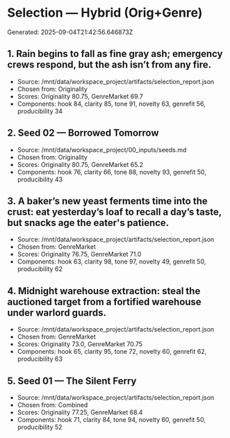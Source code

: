 # Selection — Hybrid (Orig+Genre)

Generated: 2025-09-04T21:42:56.646873Z

## 1. Rain begins to fall as fine gray ash; emergency crews respond, but the ash isn’t from any fire.
- Source: /mnt/data/workspace_project/artifacts/selection_report.json
- Chosen from: Originality
- Scores: Originality 80.75, GenreMarket 69.7
- Components: hook 84, clarity 85, tone 91, novelty 63, genrefit 56, producibility 34

## 2. **Seed 02 — Borrowed Tomorrow**
- Source: /mnt/data/workspace_project/00_inputs/seeds.md
- Chosen from: Originality
- Scores: Originality 80.75, GenreMarket 65.2
- Components: hook 76, clarity 66, tone 88, novelty 93, genrefit 50, producibility 43

## 3. A baker’s new yeast ferments time into the crust: eat yesterday’s loaf to recall a day’s taste, but snacks age the eater's patience.
- Source: /mnt/data/workspace_project/artifacts/selection_report.json
- Chosen from: GenreMarket
- Scores: Originality 76.75, GenreMarket 71.0
- Components: hook 63, clarity 98, tone 97, novelty 49, genrefit 50, producibility 62

## 4. Midnight warehouse extraction: steal the auctioned target from a fortified warehouse under warlord guards.
- Source: /mnt/data/workspace_project/artifacts/selection_report.json
- Chosen from: GenreMarket
- Scores: Originality 73.0, GenreMarket 70.75
- Components: hook 65, clarity 95, tone 72, novelty 60, genrefit 62, producibility 63

## 5. **Seed 01 — The Silent Ferry**
- Source: /mnt/data/workspace_project/artifacts/selection_report.json
- Chosen from: Combined
- Scores: Originality 77.25, GenreMarket 68.4
- Components: hook 71, clarity 84, tone 94, novelty 60, genrefit 50, producibility 52
